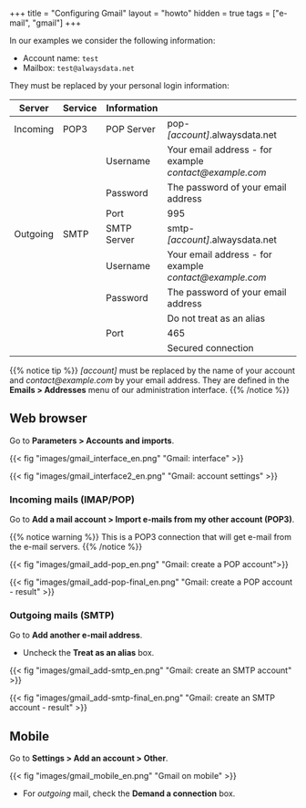 +++
title = "Configuring Gmail"
layout = "howto"
hidden = true
tags = ["e-mail", "gmail"]
+++

In our examples we consider the following information:

- Account name: `test`
- Mailbox: `test@alwaysdata.net`

They must be replaced by your personal login information: 

|Server|Service|Information||
|---|---|---|---|
|Incoming|POP3|POP Server|pop-*[account]*.alwaysdata.net|
|||Username|Your email address - for example *contact\@example.com*|
|||Password|The password of your email address|
|||Port|995|
|Outgoing|SMTP|SMTP Server|smtp-*[account]*.alwaysdata.net|
|||Username|Your email address - for example *contact\@example.com*|
|||Password|The password of your email address|
||||Do not treat as an alias|
|||Port|465|
||||Secured connection|

{{% notice tip %}}
 *[account]* must be replaced by the name of your account and *contact\@example.com* by your email address. They are defined in the **Emails > Addresses** menu of our administration interface.
{{% /notice %}}

## Web browser

Go to **Parameters > Accounts and imports**.

{{< fig "images/gmail_interface_en.png" "Gmail: interface" >}}

{{< fig "images/gmail_interface2_en.png" "Gmail: account settings" >}}

### Incoming mails (IMAP/POP)

Go to **Add a mail account > Import e-mails from my other account (POP3)**.

{{% notice warning %}}
This is a POP3 connection that will get e-mail from the e-mail servers.
{{% /notice %}}

{{< fig "images/gmail_add-pop_en.png" "Gmail: create a POP account">}}

{{< fig "images/gmail_add-pop-final_en.png" "Gmail: create a POP account - result" >}}

### Outgoing mails (SMTP)

Go to **Add another e-mail address**.

- Uncheck the **Treat as an alias** box.

{{< fig "images/gmail_add-smtp_en.png" "Gmail: create an SMTP account" >}}

{{< fig "images/gmail_add-smtp-final_en.png" "Gmail: create an SMTP account - result" >}}

## Mobile

Go to **Settings > Add an account > Other**.

{{< fig "images/gmail_mobile_en.png" "Gmail on mobile" >}}

- For *outgoing* mail, check the **Demand a connection** box.
